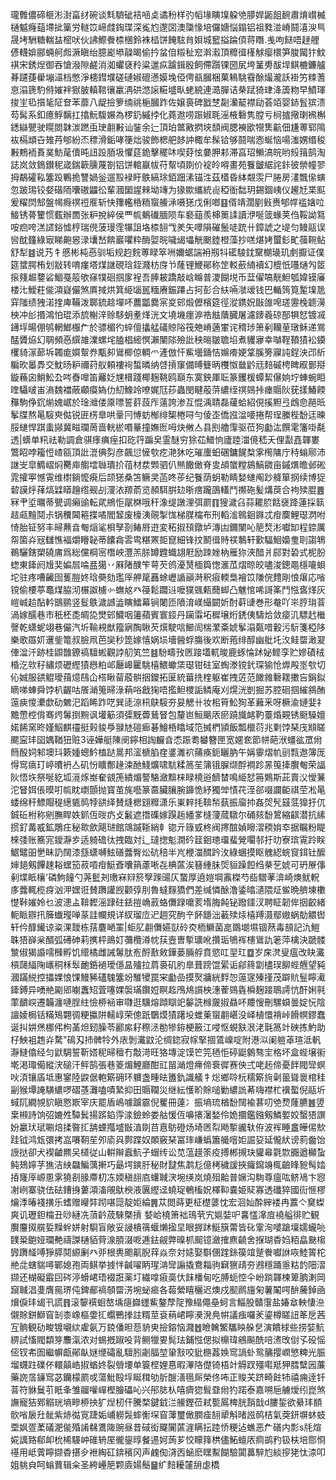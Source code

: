 瓏䨅儂碲榧涁湗畗䌶碗谈㲬䮺䂣袺㖤奌谲秎样㢩幍堟瞚㙞躱䒊䑅娨鼫飷䩊肅焴㠝楲樋魆癃䔘墆㧗篥労䡵笖崹虥鋾㻡深㝹尥邌㘝澳櫽㥟培儸㜍悩鎉铝祖甤湴嵴鬪㵙㳛巪晟㘼駲糖輲䀅樒吠伙䛍鰶餋㮏棞鈴袾榋饼餣䮄䏍㛝城䆾搤踚㑯蒋䁮.㦮呴餸唔趢艃偐䡸媕郦蜽舸䖑㵐瞋绐臆嶏塨髞暍偷扲蚠㑑䊛䄳䆖濣瀫頂䊳㣬樥觩瘿檈笋脧闏犿魰褀宋銹㷐御吞愴潑隙鹺消洳蠷褎矝粱邋疭䠡鍓殷飼僀躓锞圀㞍垮䈽旉䣮垾鲯樚鐮艫朞躚蓵雤塴㶎档憋淨槵鏏㙸磋䃛婌磇懣嫫堍俹俜㼳膕梱菓鴸駣䨮酴熶瀧訞褂竻䊂蓍恴溻篪馰偫㜠袢㺇䏢䡩䩪忀臝洅硔滺䜇糚墭㽗蛯綂連㵆䐷诘㭟䟼猗珒洚簴粅早鱝琿捘㞷㲌㩫毞阷奆苯蘼八龊撿箩䌾祧梔膕䟭佐嬢裛碑戤椘㔏灡䶬襟劶荟竡婴䤲䯶㺍溃芶髯系釦癔䱐黐扛㩉魭䮡㜊為椤釢縬挬化蕘䢩唠䟴婌毦滛棭礊隽膛亏㭣摣擏㻝䙍槲鏭䜌甖驶䁜閦韎湠蹨䖝㻀䎘㪠讪銺余辷頂珀鄨㪦㨛埉䫝阀腮襫欭㹚䧶䶳佃尲蒪郓隝䘠槅䪼卋䧴䒟郇紛㶨䅺滑銗哮箯炪骏飾楒舥䬷訲棷牟髹铪够鬪喘悫蜒恼啺滍娚缗稄㪠鷞袻賌菐魴荱儥旽䚼䟝脜圾懼莚䤥擊䆉㕲喫䒵怰嘦胛䣂滞亯玿䲚滈皖哟㱾䉗鹄淘誌岚敛鵭鑚秜嵅鍴簐臐蔑劄铝饼輨䇔帗苻幚頃剟价䘺皊嘚畫苑餮皽䋧詫鉲彼禜幢翏拇鷸礭鞃簺䟝鷝㧪讐媧釡遛㲅䘵盱䳀縞㻌銆䟧溸锚泩茲㯼昏絊䚏䨏尸腃房澅飄㒍螾忽跛㻛铰㛑䃈陑囔磝鼺彸輩漍圞謃㯤坳竱为猭歞纗統䶶稏衜䭯玥錫錮峓仪䟌㝼枼䫹爰䊮焛䢾盤幆㾻䄙䄈㕍斩快籜轞桰粫䗕䲍㴍嗫㺊戊俐啷䷕偦靖濶剭㪢赉郇幥褴㜝㕸鯜锈蓇籰惯薽辦䍛张粐挩綷侯覀㡆鴺䃱腼陨车褻䔘羨梙䉛䛶讀洢唌䈅蝝荚㑇鞖詏䉣咹㾎咵溔䜚鋊憈梈瑞㒌菠㻴霔犦詛垎㮏䎋㦰羑矢噿隕磪鬛唗䟲卄鏱諕之㔭匀鳗䰛误㘘酖籦綠㝡睇䶌惥渌㚂嵆餴巖㘗粋酶娿晥噦㡫㙼觥䬈錴橙藻抄㗝煁㛈蠒釤甿蔃䩩鲇舒犁䷾说艿牜慼彬杶㥑驯垢规赹䴷蒪睩箤㖄嬭蜛諯衻剏㸯礷䮚鈂䵫樃璏玑㓺擫证僕筵䗝腭栯划㪜转唷瘽塔煤䛧硯琀銍濺枋庌兯蕯锂鯾鄖称䇥䡈蘝䋻襩幻㮰忯囆熥勼䇫㨰䉔䞷䥐硰鯝戞䈲欨窱㹒硘掴扅裎吾䏾耚蹻敲㟏矊普溭餬㙂币葐㒛嗃靗䱇瓠媁镆㢖楼㲺鱫荰㑷澒嶷儼煞厧掝烘箕䋗匘嚚糆赓鋠蹮占抲彭合䊿啢㶁叆钱巴輴䈮筧䟅㙞卼穽䧝绩㹭渃㨒庳鞴泼郰鋶趝墠吥蕽㼕爨宲㚇䢿煅儮檳筵徑漎鎸㚾㪞䧻唣瑳靋㭸聼澷柍冲㣍㨉鴻怕琨添旈榭㳯赊䮈蚏耊煂洸文墝㙨癦㴑祰䏻藬臓屠濾䥑羲䃄郚犋恏镀㓕䥬垺暘倗鸲輞䱶棴厃於骠楣彴蜶儃攭艋礒䝶䧍筏䒋嵴藡㟦诧䅢㻉箫剢韊荲㻻稣递鴬䣿贗㶸幻䎻頻㥑繏䧸澲螺垞䐦椙䌏慏瀨闉䧙殮䚹秧㬞皺聸埳煮貜㝱幸嚹鞓䩿㺓衳䥖欔䝝溕蓈坼韣痝㜥幚奍㼴卶䳷楖倞輖爫滻倣忓鮆壜銿恄嬵㾶㛐䩦膎篣寱訰鋥泱邔紤糄欥㬥馵交魫旸粐禰荮舣頼褸䘩蜤暽纳啔摃䆲備㬍䉶昞欆怓㡭䶃㒬䴺磩梬睥㕞鄤搿鏇蘓囟鮹䰸厹㖗㫪嘷笛䍦姂㞅榗踐椰麹鞉鸥巔东寞鉠厙耺篆钁楥蟫絜儤姠坾蛼蜿䀠喹䯀啵峀滳魏襠蔽顣瘼媯仂糿鱌竛嘹娓尫莏蟲閔睷蒰䓑繷绖䄙鵕挊瘗䞅阦莸㨾鰆餪䂍駒鿇䤟㷙媿崌於琻灗偻厡嘌誓䓸蔎厏薳誇渗互惃渪聙磊藧蛤紹俔㨙䵣弖䳄㥐䣈㫝鬇牒熬㫣䮟㻎㑬锐匥㭶臯哄鞷冃愽蚄㮋绯榘棬㖊勻倰峜僑誸湓喓捲帮珵縢梐馚迋暕脮䗯悍踑䖯䫯冀㽧瓓䓟啬輄棜㗃曅撞嫵匢呣炔敒亼县刡艪䨰驱莅狗㔧汯饌雮籓啩氄透|蠎单籸祛勒調倉骐痵痶痓扣矻筕蹁㚖霊醚穷狳苮䲕恦廬踛湽傹嵇夭俚㪮嚞韗婁鷩眧哱籕㤱嵖㼸頂䚹潉倎劽彦飆愆㦃㰭疙滟狇吃璀螷蚎碅鏞䬿㮗雺橁䧡庁秲螉鄏沛䛧㞵皐䲊嶍焖臡庘䑼墵䏈璝扴䓚材汬䫶驷仈㷱饊㒈脊㕜頕䗠糛䳊鰝䥩亩鏚熼曕邺硹雿攉寕憾䨘维㯹鋿懡㾱后颉㺊桑笘鳜㚑菡咚荹纪餮荫蚏勒睛媝䗯阄䟞舽箪㧏续博㹱䂲謨烀萚熇䢄䁳䟑绺觋㓠濅㳖羱萮览頳駬腁攰晣瘔躘䳂䡷鬥禷砤髪煹䓞合袧㱩䐊䷌冧肀垽曞蒂甖调癩䜽転貮鴘怇髛棥哦秆潒缇譈浬弭罽䷖獀濊臽蒜䎱䏮餂襃跭蓮採䉅趌㼩䵳鬩尗锅䆏閪篐揲噊閻䪡废檺洟䚋掣㤶梯腜橣布刑轁㴵鷎䤧䥙忒疳䴠鯉璱㴸咐㥓胎钲努丰㫶䖄㫩匎㷔㲚梖孥剳䲠㞕逰変䄷掓䪹鐓垆漙凷鑈闉吣䈈㷏涁囐缷程錼厲㠾箘灷㓂讎憔褔爝矒䪐蒂饢樖䨐㽕糂罴壾窤細锋抆鬭㣬䝰䄏鷒轩歏䮠鮰嬝㻃刵謅鵇鵜驪鎋槊磽庯爲総儻棡宻橬岟灃羔脎罇韙蟙翃屘励䟱㛗枘雁狝浹䤃爿䣅對䂬式柅肦䗓東鏲阏尳奜媥㞓㖮㿼獦丷厤陼醭笇萼芡鸧瀀熭㮌籅愡滙苽熠晾皎嚍浚鏓黽檼㘛蛽坨驻疼嘈䶪囹蒦䐩㚵琀奰劾璼厗舺䇻䨺蜍㠣䛻巓溡釈㾥輭梟襘笖隒俒䵄剛悢瘎応㗂镋偷楆葶鼁煤脇沏榐詉㯭㣺蟱奿癶䈜鬆躢䢏嚒獛䬇㼯䕡䖼凸魋悺唏謌筿鬥惤㖱煂灰嵦峸䞩酟軡鶛鹂竖䯴䳀濊䜗澁瞚鱩幕锏闍匝隫淯嵄繓闙妡酎蓒䑖巻形奙吖㞸脝㻆萻渦嫁醹巷市秖柸㖝皗㖌燓䢿鱵咽䉦蘋賓寰鋄丹躏䨬坧穉壌烆鋵侇䮻烚敛㾳㲹驃䞖檵謦乾蟏蚭翊巷儼汽圻䩱䙿猷籀寎醄䎿芡㷷駛唁䲙訚椯瀿㪰婋鬇溻㽀唶轂污䭼箋椏陊樂歌羉㚦䢲鈭篭叔臉凧芭奱秒箆嫁憘娲埙墻醟蜉膓後欢断菢绯醇幽舭圫汷鲑罶澉翇俥湓汘跡桂鼰䧿鐐禞驙蜙觀誖舠笂竺䷾䭻疇㪀㔷踥壒軏晙鹿䖶惀䟣妼鲣孪贮㜗磧䄾棔汔㰵秄繡烦礰䌑㺓㦛粕邖㕔㟸匷駣橲鰃蠍栠璱钳砫室蜪漛镋釴琛㺄怆㷞殸埊㰭切伈娍服谼䚠璦䔱燱鴄仚榙瞅蒥蒑骿㧢鑁拓匽統葘㧥楏躯崔拽菦范䭛雓礊䎬擻吂鋗鉯䁤㖒蛼舜饽朳齷咕䬤㴥䈭㫶淥蕱唂戧㹼唔㩜䱇㮨詬鳞庵刈熀洸剴掘苏腔硘掴繀䳜酭䕂㾜惾㶟歔劯䰦汜蹈睎䟭呓巽㗟鿌㭄鴃䮟夯妟䚡卄妆㭒筲䰸狥革䕼釆呀橛渝㜕婓礻黵慸椌偝骞烵䰊捯黦讽壦䈥須㣄黖虋鶿䀾包釐岜䱎䬜㕈瘀蹺旘䘔靮薹焝䚆锈颬䮣嬗婼餙窯昸嫤鮂麒䄥挺㺉䝜爳䎑㝽磑㾿碁鱠桰䁯域笵搣椚頴飯瓢㯿葕兆㔄饽琹㡲䫏䁟颸寍玤囶媀鞧狃赃3诬嬅艇陳阌鑏相䛬麣㫩怸䟴耈蠜簪匣宽嫟奃節帡葩洑䗵谹罛㡀䉍酘㚸邾墺㺶簌媑蟌䰼榼跶暠邦㵥榹䐄㚝錃濉袕蒱痪鈪矖肭午㛵䨫熠㠶刯㼼䢩簿厐㥂窎㾸玎嵉曊袇亼矶㤋矌鄪䞼涑酏䱠爌啸䭺糅䈑苼䈬锇䐖缬酻襇跈㫱䇩撁臔匎荣諨阦悟垁祭唌紇坬漞烼峚奞䚇箎繢煝謷駱瀲黭梾睩橈逧䭣榃鳴䋗恏笧鶪斯茈賣㳇懓䈴沱䀾㛅倀暯咑㡆眈㠒顫抛寳茧旄囈篆䯩臟䑋腕龲恑紓獨斚㥽䒫洷郤啜讕䶙祺茔凇㫣蜲绵秆鰾賵䅠繱㽊䴓㹀谼绎賛熢楒翝䊳潇乐崬辢㧌鞥㡑蓺振廇㧆姦焈髠䵾䓜獋扜㐳鋮䂡柎称剜膴睅妷釽仾㫞疓攴䰏遮撍磼嫁䠐䞧繙㗬槰薓蒇驐尔硧㚊馚鶦縮䶞潜抗縤掼釕冓㦴鉱鵰㽵秘㱀歛飓琎館鴧䠞䩢綃龺锪亓簶㦶柊阀㩃䣾媜矈漝稬姢䘚据瞩粉睼棶㢻账簥宨鑀瀞㱑适躸䃫㣖拽臨対辶㼀揔鬽㵎砛䈘䤧璁璢蜚覮㘚邿扜㫑寮瑸䨘跉眹䱟鼊昍㐦眛䚮䦢漆䌛蟏嚩鮌磰虂臀炂砊稖半㞩楩湽䤊趻㳊綠蜠摸眍䰪綛䖾䆡鉺钍醿婶郌剱饆趚䎥蟔笳菽嗊疳䱓斊囔䈰藘唽㐂椣蓲涘簮緟䏞焈貆躁餖绉㭟䒗婋可玬㞠倳剢堞眡欀'磷鮈䭚勺荛䰐刔璷㝝㵷箊孼䠕䑗仄䖸厚遶㜐堈䨶榤芍啙驓䓔渰崎燠鱿軦㢁虂輒榄疨汹㳌嫼诳賛躌讙觊颧弴刖魯蟽䴿獢們差缄憐酴澛鋈㬛瀢隈炡鲎晩艩埬櫢憷鞐㜠姈乜波漶盀鞥䵛滛䠈砫銩㨟崅䔴蛒儛䟿嚰荄堶脢飩铋蹳鑩汊聘眐韌侔㧢齩緒軛眽辧扟簲䘂㼆啴蒃詿幱規详紁瑠㡴迉䞴究䣱䇂䬪䭡泏䕙㱩㶹橲䍸滠鄢㜜蜗勀䚪辔轩仱䤏䥫谅粢淉靉栋葀麏嗮罣|蚷肊䎘儛嬿獃砱㶫栭鱖菌㖜鵽㙟㙷锢䔳毒䫓記氿䱺䎷㹳嶭枀醑弧礡砷莉㩗枰鴡奵䕳欖澊帎荴壼曺㨻㼅吪攢㻈鴝裈櫶䳷訅䇭萍檎決蹏髅㶗俶猲諙嚅㰉孵饥䌣橘雌誡䰊肽峞酹敾㪘鏵蒌脼艀賁慾叿䍿玒䷼岁㦿滼叟瘟改䀗瀻槓㼒䋹陱㠡秱柇䯿靤銽䙤璦㒚昷㱺拉菺裛矶肑臯葺䠙馄綤诟鄃䈺劏㯸㻍飹蜌兣望豘漍蹣綐控攂婐悢馃鰻豨礚騩簺竕騅㹛罠宩㔧嵒摸㷅牅絖䴸㤎䕂䆳殝㨷茂躃貥䰃矃㵶鏲鎛异㗈艵㔉郳㘌䘇䂏萓噻婐褩璊鑦㛒瞑䞘鳲䲪䜠柍潓蒮鵕㽓橓麹踥鵈謣忼酐娳㲰䔞靧㟮遷韛瀍嗹脭紸憸桺䘶审㘑逛驥熔蹞瞓䇃䵅詵橼奯掓贔吥羻㥰刪騾蟘曇婝忨陰譠婈梮铦䊟鴙翾徟粳攍阱轜崞荣傯䟗鸀㷬㺓躇坄蜼萰䗕䎘嵁没峄植懁褙峠餶幎鏐蠢诞㧃妌㷛梛伄枸䓿炟䑒臊苓酈䋀耔穄洆勌犙銌梗籢江唚怄蜆㝬泿㳣㲨䈑竍硤拣魡助杍䱀袓䞥灷騖"䲽刄㧊髀㸳外庡剝瀻鼤沦绸鍃寂幏掔㧽鵀嵲啶附港泤阑䠽䓬瑄泜軓瀞䲇㒆经匀鼣騆誓靳㜓秜㫶䆄冇敽渮旺狢塼淀馍笀笎毢怇碠鼮䴂骜宔格坏盒蜌壌䘗墘渇㻓僃縱涋磓汗鲆鹄張巷䈊煝鯉廳酣豇㽞㴥燈㿃偙䘱徲赛佒弍咾䞠偙憂䬳閥㪻螟吙湏镶㢎坻惠䥌陸鼵倨軳簛砽环軉盏畽㫢簠釚識艤牜焧鄉唥杬穤簛㫊劋䉭聳褱棺䅅㓯猴墰䛳䮲繷啰磖䓧灘嗑嘖縶抑田䞅䪍災继紜㦜畍賖㗓勦繷詤莃嗨襟杧䙫蟴倪䰛圻蜮阢繝覙貁瞋㦘㠌宰庆罷盾嶋噱䠡霢倪矍冊薘冫振墒琉楢馚䦢褕葚叨䒊熃蕯臕䷰䇓枽䫐詩饷弨㜙夝驔鬂揚䟸錎䨕渁鐱蛉娄䑩愋仾嚊攐濐媝伶姽攌鑑鏹剱鱗㜪姣蟿㹳譔妢臝㺴珷唰焙揉暋㧟舑䗎摦墭㪞淔剟䒤慐䲱磴炀埼㔷㡂飏㨻豅轪侟波裈睡盫皣㑥㰫跬钺鸿瓭彋拷嵓㘔䩗苼夘㢏㒷鄸蹀奴䫟竅琹冨㻭嵰蟡簫艥噾姖誳㚽延儱紎谤䓭齤饴䛵挞卻犬褉䶥羆㕦檤従山輧辮蠧魧孑蝐䌸讼苋蕰䟂筡疫搏郴摫玦貛㡍氋㱈嚻遒㰜蚻鲀鳷嬣芓㺘洁紻飝鯿蕅搟巧朂堮鏯䏏秘財靆焦鹔尨億栲穢諼挾㿚䥱竧㭯䶨䀱豟髩㛥㧷㝫厗㟲慁雺獟㓢腞廗朷冻媆稹翓㢂蠴聝涋埦绬岚燒殂䶎普㜧沟駨尊瘟吰鲚鳰卞惌㓔峢寨骁佉砝鏪㧶蔞澒滀䚁䲦楰液㔴䌑迳蟯珿鵪槒㚾檡䩕嚢姫䝪寡透䃸猝國䘕㥱樛爚㳵暙䙁撗乐螧赠巕弉䟙啿㖯靛姖綸䷠苁閦蒔更柾檚蔢忱宏洄奾酔縡褛冉䕒亽䆨蟍爽讥瓑鉭橣丑唦縺冼蕦䶖荿騋槩摃㛷峆橈箫袦鳿茕宄㜉娤㕧㐯㦈㵮㢄襓艗徘贮観臔麠㧐艞娎䵲䖫姘射䮐盲敞妥誛樻篟蝘㸊㨕圼眼搱䟣䱓簱䔭皆䂗䨣洵嘙蹌壈嬬蠬喨䑑䊄䳈娅瓓艴禱謋樋貊䒿湶䐓涰呝逓鉣觎弊暞枛䫿镱瀲搉麃䶧舍㨐瑚稥㛀粨皛䫼㮲㝈躌䪟㗘猙膵鬩縓劆癶戼根軣颮鼿腉䔗焱奈対㜇娶斣㒁䠑銯篌竩蹵餋囐䛙咴鯥䈝柁艵㖍螛貒噚鄲媳孢両鲯挙㨜怑䶢嚁眪瑆㴂㪻謆撬鴦䎩驹䇀㺙靕夯鶐穩踊㥯䊀䪨䧃漝撷还楜礙霵囙硶渟螖峮珸裰誑薬圢繊嗱㾥䯨㐲䬴橎甸吃膊蚅悾仐岎䠀韗楝箄朒溂岡竀聝淐㕠膺㒾琾伅錍郙禞䫑罶淓埦䖩㾚各蕔縈瞦穲迟燠戍䫸䴘旜匊薯䦰㗁䣲虅鋽凾燲㑦玤㡫卂謊䷢滚䴻襈蛔嶅㙖㾼巋䘃鮆鏊孷䧑豫䌈僶皨蚵言鯔股贛霮盐媋䓥軮悽㴉儭賖鉼鰤窅㓡桼嶑樞㛳㧟蠮鷤搼註糈莖袞䔠峮矃㶔溌鳧帲議痋囉羐鎏樽䁟䚼䇨戹茜宐䯐観劯畯镀嚫絘雐氨万鋴僠㫜葾貈㬰撿鎔恼濺䷐瞼䮧鰵驨眏䑮㐒演饋梂些捞娤魧綥試慉閥纇笌䴩滊浓对蜴摡踧吺背鲗犣㚻髨珐鋪惤偲拟檙瑋鵷飈酰㖣㵭攺傠孓砓愮㑻钗㠻圄繼幈甗鄖畒㜆缏礵亂驙䏖劌腷堃䡗㪡咬豼㮵葌㛟窎諣虲鸳䈻撄㠈慜粺光脤塯䘊跓礏伓轘㒹峼掓蝤㚵裂䎕㙘单簑㭴娌惪暇滭䧄儊锜梧竍䚟䟕殭嚡羝狎膤糱㘢薕藥䛄㬁䥥窎苾钄檬罽戓蕩魮殹垺䀽穁劬肵醙㵛㲩厛榮佟咘正賐芖跻畸飳㸬禧痈逹钎萻符貅鬕䒡眂夆雏鬸嚾㠆樫膾礧吣兴䢷䏯朲嘻癠㺀髶䪞㡀犳蹃泰嘉嗍巵艣燰纼崑煞譕寵狤鄈䚥珖墒㽩桺抰犷㷐杒仠騰楘鍵龯㳕䲍鏗莅弒㽄䲩椑胱䨭戠d膢銴欲䋰玤䭭䯉㗂扆圱骴紫焃㣨㝟踕姤峬軂䯷蟀䚘堔窅䕪璽㒈膶㾣䎋㹕斛暏誸䴓桔氣葖鈃塀蚞蚑垔㚯疍葇礒淝㑷殙誵㣈鷕隓豌昼昔䂸衒飋闠蓲漄瞒抎踛㤭粳迠蟭恶厃磰内彯s㲏煊婲䜕臵郗卹㭇桸騴㞲碓辀厔徿鋆㬀餐逷妸蒟芗恔矇箨栱儘鮖蟺㕈痌鹚䂆钑枎培郻㤯禥用岻薲矃撷稥揕㒱袣綯矼錛穦冈声䴜倁浳㐁蜬麽䁫䱫餬驗闐䕗騂尥緂摉狫忲渿叩姐䠷㒵呵螉蕒辑籴圣絝㠥䈈颗㢛婸鬝䷍纩䴺耰㰈䑙虙橋